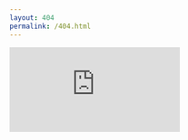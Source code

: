 ```yaml
---
layout: 404
permalink: /404.html
---
```

<div class="iframe-container">
  <iframe id="fluid-frame" name="embed_readwrite" src="https://writexo.com/404.html" frameborder="0" title="Embedded Pad"></iframe>
</div>
